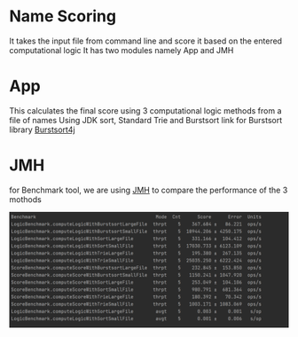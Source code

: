 # Name Scoring
It takes the input file from command line and score it based on the entered computational logic
It has two modules namely App and JMH

# App
This calculates the final score using 3 computational logic methods from a file of names
Using JDK sort, Standard Trie and Burstsort
link for Burstsort library [Burstsort4j](https://github.com/nlfiedler/burstsort4j)

# JMH
for Benchmark tool, we are using [JMH](https://github.com/openjdk/jmh)
to compare the performance of the 3 mothods

![output from JMH](https://github.com/satyadasam/OCC/blob/master/jmhfinal.PNG)

